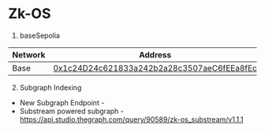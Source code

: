 # Zk-OS

1. baseSepolia

| Network | Address                                                                                                                       |
| ------- | ----------------------------------------------------------------------------------------------------------------------------- |
| Base    | [0x1c24D24c621833a242b2a28c3507aeC6fEEa8fEc](https://sepolia.basescan.org/address/0x1c24D24c621833a242b2a28c3507aeC6fEEa8fEc) |


2. Subgraph Indexing
- New Subgraph Endpoint - 
- Substream powered subgraph - https://api.studio.thegraph.com/query/90589/zk-os_substream/v1.1.1
